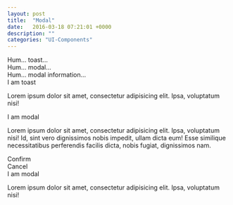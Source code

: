 ```yaml
---
layout: post
title:  "Modal"
date:   2016-03-18 07:21:01 +0000
description: ""
categories: "UI-Components"
---
```

<div class="button show-toast" role="button" data-target="toast-1">Hum... toast...</div>
<div class="button show-modal" role="button" data-target="modal-1">Hum... modal...</div>
<div class="button show-modal" role="button" data-target="modal-2">Hum... modal information...</div>

<div class="toast hidden" role="dialog" id="toast-1">
  <div class="toast__body">
    <div class="toast__body__title">I am toast</div>
    <p>
      Lorem ipsum dolor sit amet, consectetur adipisicing elit. Ipsa,
      voluptatum nisi!
    </p>
  </div>
</div>

<div class="modal hidden" role="dialog" id="modal-1">
  <div class="modal__body">
    <div class="modal__body__headline">
      <div class="modal__body__headline__title">I am modal</div>
    </div>
    <div class="modal__body__content">
      <p>
        Lorem ipsum dolor sit amet, consectetur adipisicing elit. Ipsa,
        voluptatum nisi! Id, sint vero dignissimos nobis impedit, ullam
        dicta eum! Esse similique necessitatibus perferendis facilis dicta,
        nobis fugiat, dignissimos nam.
      </p>
      <div class="button button--primary" role="button">Confirm</div>
      <div class="button" role="button">Cancel</div>
    </div>
  </div>
</div>

<div class="modal modal--information hidden" role="dialog" id="modal-2">
  <div class="modal--information__body">
    <div class="modal--information__body__title">I am modal</div>
    <div class="modal--information__body__message">
      <p>
        Lorem ipsum dolor sit amet, consectetur adipisicing elit. Ipsa,
        voluptatum nisi!
      </p>
    </div>
  </div>
</div>
